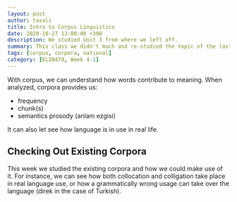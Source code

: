 ```yaml
---
layout: post
author: tasali
title: Intro to Corpus Linguistics
date: 2020-10-27 13:00:00 +300
description: We studied Unit 3 from where we left off. 
summary: This class we didn't much and re-studied the topic of the last week. Also, the instructor told us to finish Unit 3 and 4 for the next.
tags: [corpus, corpora, national]
category: [ELIN479, Week 4-1]
---
```


With corpus, we can understand how words contribute to meaning. When analyzed, corpora provides us:

- frequency
- chunk(s)
- semantics prosody (anlam ezgisi)

It can also let see how language is in use in real life.

## Checking Out Existing Corpora

This week we studied the existing corpora and how we could make use of it. For instance, we can see how both collocation and colligation take place in real language use, or how a grammatically wrong usage can take over the language (direk in the case of Turkish).